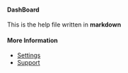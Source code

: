 #### DashBoard

This is the help file written in **markdown**

#### More Information

- [Settings](/settings)
- [Support](/support)
